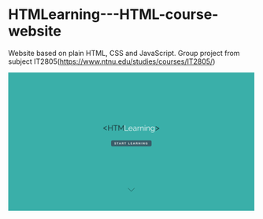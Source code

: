 # HTMLearning---HTML-course-website
Website based on plain HTML, CSS and JavaScript. Group project from subject IT2805(https://www.ntnu.edu/studies/courses/IT2805/)

<img width="500" alt="<Main page" src="1.png">

